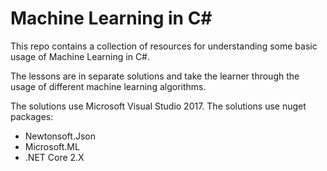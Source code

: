 # Machine Learning in C#

This repo contains a collection of resources for understanding some basic usage of Machine Learning in C#.

The lessons are in separate solutions and take the learner through the usage of different machine learning algorithms.

The solutions use Microsoft Visual Studio 2017.
The solutions use nuget packages:
 - Newtonsoft.Json
 - Microsoft.ML
 - .NET Core 2.X

